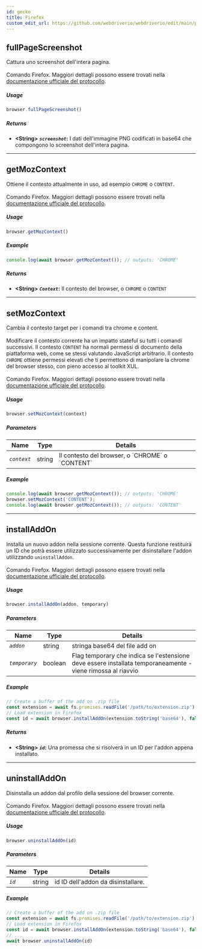 ```yaml
---
id: gecko
title: Firefox
custom_edit_url: https://github.com/webdriverio/webdriverio/edit/main/packages/wdio-protocols/src/protocols/gecko.ts
---
```


## fullPageScreenshot
Cattura uno screenshot dell'intera pagina.<br /><br />Comando Firefox. Maggiori dettagli possono essere trovati nella [documentazione ufficiale del protocollo](https://phabricator.services.mozilla.com/source/mozilla-central/browse/default/testing/geckodriver/src/command.rs$43-46).

##### Usage

```js
browser.fullPageScreenshot()
```


##### Returns

- **&lt;String&gt;**
            **<code><var>screenshot</var></code>:** I dati dell'immagine PNG codificati in base64 che compongono lo screenshot dell'intera pagina.


---

## getMozContext
Ottiene il contesto attualmente in uso, ad esempio `CHROME` o `CONTENT`.<br /><br />Comando Firefox. Maggiori dettagli possono essere trovati nella [documentazione ufficiale del protocollo](https://github.com/SeleniumHQ/selenium/blob/586affe0cf675b1d5c8abc756defa4a46d95391b/javascript/node/selenium-webdriver/firefox.js#L615-L622).

##### Usage

```js
browser.getMozContext()
```

##### Example


```js
console.log(await browser.getMozContext()); // outputs: 'CHROME'
```


##### Returns

- **&lt;String&gt;**
            **<code><var>Context</var></code>:** Il contesto del browser, o `CHROME` o `CONTENT`


---

## setMozContext
Cambia il contesto target per i comandi tra chrome e content.<br /><br />Modificare il contesto corrente ha un impatto stateful su tutti i comandi successivi. Il contesto `CONTENT` ha normali permessi di documento della piattaforma web, come se stessi valutando JavaScript arbitrario. Il contesto `CHROME` ottiene permessi elevati che ti permettono di manipolare la chrome del browser stesso, con pieno accesso al toolkit XUL.<br /><br />Comando Firefox. Maggiori dettagli possono essere trovati nella [documentazione ufficiale del protocollo](https://github.com/SeleniumHQ/selenium/blob/586affe0cf675b1d5c8abc756defa4a46d95391b/javascript/node/selenium-webdriver/firefox.js#L615-L645).

##### Usage

```js
browser.setMozContext(context)
```


##### Parameters

<table>
  <thead>
    <tr>
      <th>Name</th><th>Type</th><th>Details</th>
    </tr>
  </thead>
  <tbody>
    <tr>
      <td><code><var>context</var></code></td>
      <td>string</td>
      <td>Il contesto del browser, o `CHROME` o `CONTENT`</td>
    </tr>
  </tbody>
</table>

##### Example


```js
console.log(await browser.getMozContext()); // outputs: 'CHROME'
browser.setMozContext('CONTENT');
console.log(await browser.getMozContext()); // outputs: 'CONTENT'
```



---

## installAddOn
Installa un nuovo addon nella sessione corrente. Questa funzione restituirà un ID che potrà essere utilizzato successivamente per disinstallare l'addon utilizzando `uninstallAddon`.<br /><br />Comando Firefox. Maggiori dettagli possono essere trovati nella [documentazione ufficiale del protocollo](https://github.com/SeleniumHQ/selenium/blob/586affe0cf675b1d5c8abc756defa4a46d95391b/javascript/node/selenium-webdriver/firefox.js#L647-L668).

##### Usage

```js
browser.installAddOn(addon, temporary)
```


##### Parameters

<table>
  <thead>
    <tr>
      <th>Name</th><th>Type</th><th>Details</th>
    </tr>
  </thead>
  <tbody>
    <tr>
      <td><code><var>addon</var></code></td>
      <td>string</td>
      <td>stringa base64 del file add on</td>
    </tr>
    <tr>
      <td><code><var>temporary</var></code></td>
      <td>boolean</td>
      <td>Flag temporary che indica se l'estensione deve essere installata temporaneamente - viene rimossa al riavvio</td>
    </tr>
  </tbody>
</table>

##### Example


```js
// Create a buffer of the add on .zip file
const extension = await fs.promises.readFile('/path/to/extension.zip')
// Load extension in Firefox
const id = await browser.installAddOn(extension.toString('base64'), false);
```


##### Returns

- **&lt;String&gt;**
            **<code><var>id</var></code>:** Una promessa che si risolverà in un ID per l'addon appena installato.


---

## uninstallAddOn
Disinstalla un addon dal profilo della sessione del browser corrente.<br /><br />Comando Firefox. Maggiori dettagli possono essere trovati nella [documentazione ufficiale del protocollo](https://github.com/SeleniumHQ/selenium/blob/586affe0cf675b1d5c8abc756defa4a46d95391b/javascript/node/selenium-webdriver/firefox.js#L670-L687).

##### Usage

```js
browser.uninstallAddOn(id)
```


##### Parameters

<table>
  <thead>
    <tr>
      <th>Name</th><th>Type</th><th>Details</th>
    </tr>
  </thead>
  <tbody>
    <tr>
      <td><code><var>id</var></code></td>
      <td>string</td>
      <td>id ID dell'addon da disinstallare.</td>
    </tr>
  </tbody>
</table>

##### Example


```js
// Create a buffer of the add on .zip file
const extension = await fs.promises.readFile('/path/to/extension.zip')
// Load extension in Firefox
const id = await browser.installAddOn(extension.toString('base64'), false);
// ...
await browser.uninstallAddOn(id)
```